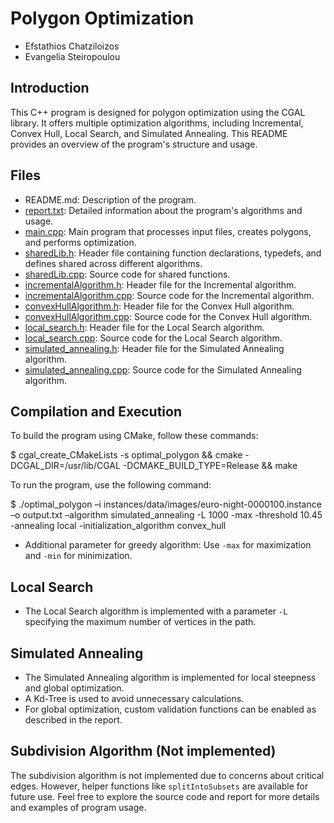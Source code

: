 # Polygon Optimization

- Efstathios Chatziloizos
- Evangelia Steiropoulou

## Introduction

This C++ program is designed for polygon optimization using the CGAL library. It offers multiple optimization algorithms, including Incremental, Convex Hull, Local Search, and Simulated Annealing. This README provides an overview of the program's structure and usage.

## Files

- README.md: Description of the program.
- [report.txt](https://github.com/StathisChatziloizos/CGAL-Polygon-Optimization/blob/6ac0c71f9d437004321efb7a4b647f4c72d95320/Project2_Polygon_Optimization/report.txt): Detailed information about the program's algorithms and usage.
- [main.cpp](https://github.com/StathisChatziloizos/CGAL-Polygon-Optimization/blob/6ac0c71f9d437004321efb7a4b647f4c72d95320/Project2_Polygon_Optimization/main.cpp): Main program that processes input files, creates polygons, and performs optimization.
- [sharedLib.h](https://github.com/StathisChatziloizos/CGAL-Polygon-Optimization/blob/6ac0c71f9d437004321efb7a4b647f4c72d95320/Project2_Polygon_Optimization/sharedLib.h): Header file containing function declarations, typedefs, and defines shared across different algorithms.
- [sharedLib.cpp](https://github.com/StathisChatziloizos/CGAL-Polygon-Optimization/blob/6ac0c71f9d437004321efb7a4b647f4c72d95320/Project2_Polygon_Optimization/sharedLib.cpp): Source code for shared functions.
- [incrementalAlgorithm.h](https://github.com/StathisChatziloizos/CGAL-Polygon-Optimization/blob/6ac0c71f9d437004321efb7a4b647f4c72d95320/Project2_Polygon_Optimization/incrementalAlgorithm.h): Header file for the Incremental algorithm.
- [incrementalAlgorithm.cpp](https://github.com/StathisChatziloizos/CGAL-Polygon-Optimization/blob/6ac0c71f9d437004321efb7a4b647f4c72d95320/Project2_Polygon_Optimization/incrementalAlgorithm.cpp): Source code for the Incremental algorithm.
- [convexHullAlgorithm.h](https://github.com/StathisChatziloizos/CGAL-Polygon-Optimization/blob/6ac0c71f9d437004321efb7a4b647f4c72d95320/Project2_Polygon_Optimization/convexHullAlgorithm.h): Header file for the Convex Hull algorithm.
- [convexHullAlgorithm.cpp](convexHullAlgorithm.cpp): Source code for the Convex Hull algorithm.
- [local_search.h](https://github.com/StathisChatziloizos/CGAL-Polygon-Optimization/blob/6ac0c71f9d437004321efb7a4b647f4c72d95320/Project2_Polygon_Optimization/local_search.h): Header file for the Local Search algorithm.
- [local_search.cpp](https://github.com/StathisChatziloizos/CGAL-Polygon-Optimization/blob/6ac0c71f9d437004321efb7a4b647f4c72d95320/Project2_Polygon_Optimization/local_search.cpp): Source code for the Local Search algorithm.
- [simulated_annealing.h](https://github.com/StathisChatziloizos/CGAL-Polygon-Optimization/blob/6ac0c71f9d437004321efb7a4b647f4c72d95320/Project2_Polygon_Optimization/simulated_annealing.h): Header file for the Simulated Annealing algorithm.
- [simulated_annealing.cpp](https://github.com/StathisChatziloizos/CGAL-Polygon-Optimization/blob/6ac0c71f9d437004321efb7a4b647f4c72d95320/Project2_Polygon_Optimization/simulated_annealing.cpp): Source code for the Simulated Annealing algorithm.


## Compilation and Execution

To build the program using CMake, follow these commands:

  $ cgal_create_CMakeLists -s optimal_polygon && cmake -DCGAL_DIR=/usr/lib/CGAL -DCMAKE_BUILD_TYPE=Release && make

To run the program, use the following command:


  $ ./optimal_polygon –i instances/data/images/euro-night-0000100.instance –o output.txt –algorithm simulated_annealing -L 1000 -max -threshold 10.45 -annealing local -initialization_algorithm convex_hull

- Additional parameter for greedy algorithm: Use `-max` for maximization and `-min` for minimization.

## Local Search

- The Local Search algorithm is implemented with a parameter `-L` specifying the maximum number of vertices in the path.

## Simulated Annealing

- The Simulated Annealing algorithm is implemented for local steepness and global optimization.
- A Kd-Tree is used to avoid unnecessary calculations.
- For global optimization, custom validation functions can be enabled as described in the report.

## Subdivision Algorithm (Not implemented)

The subdivision algorithm is not implemented due to concerns about critical edges. However, helper functions like `splitIntoSubsets` are available for future use.
Feel free to explore the source code and report for more details and examples of program usage.
